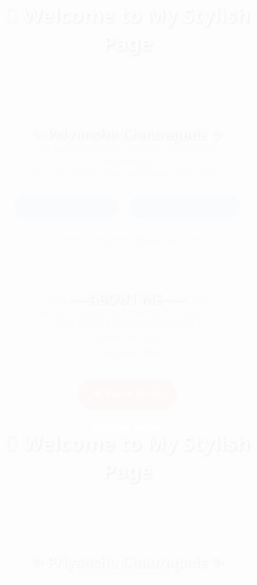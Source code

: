 <!DOCTYPE html>
<html lang="en">
<head>
  <meta charset="UTF-8">
  <title>Priyanshu Chauragade</title>
  <style>
    body {
      margin: 0;
      font-family: 'Segoe UI', sans-serif;
      color: #fff;
      text-align: center;
      background-image: url('https://images.unsplash.com/photo-1503264116251-35a269479413?auto=format&fit=crop&w=1600&q=80');
      background-size: cover;
      background-position: center;
      background-repeat: no-repeat;
      min-height: 100vh;
      padding: 20px;
      animation: fadeInBody 2s ease-in;
    }

    @keyframes fadeInBody {
      from { opacity: 0; }
      to { opacity: 1; }
    }

    h1 {
      font-size: 40px;
      margin-top: 40px;
      text-shadow: 2px 2px 5px #000;
      animation: slideDown 1s ease;
    }

    h2 {
      font-size: 28px;
      margin-bottom: 20px;
      text-shadow: 1px 1px 4px #000;
      animation: slideUp 1s ease;
    }

    @keyframes slideDown {
      from { transform: translateY(-50px); opacity: 0; }
      to { transform: translateY(0); opacity: 1; }
    }

    @keyframes slideUp {
      from { transform: translateY(50px); opacity: 0; }
      to { transform: translateY(0); opacity: 1; }
    }

    p {
      font-size: 18px;
      padding: 0 10%;
      text-shadow: 1px 1px 3px #000;
      animation: fadeInText 2s ease;
    }

    @keyframes fadeInText {
      0% { opacity: 0; }
      100% { opacity: 1; }
    }

    img {
      width: 200px;
      height: 200px;
      object-fit: cover;
      border-radius: 50%;
      border: 5px solid #fff;
      box-shadow: 0 4px 10px rgba(0, 0, 0, 0.5);
      margin: 20px 0;
      animation: zoomIn 1.5s ease;
    }

    @keyframes zoomIn {
      from { transform: scale(0.5); opacity: 0; }
      to { transform: scale(1); opacity: 1; }
    }

    .button {
      margin: 10px;
      background-color: #3498db;
      border: none;
      color: white;
      padding: 12px 25px;
      font-size: 16px;
      border-radius: 30px;
      cursor: pointer;
      transition: background-color 0.3s ease, transform 0.2s;
      box-shadow: 0 3px 8px rgba(0,0,0,0.3);
      text-decoration: none;
      display: inline-block;
      animation: fadeInText 2s ease;
    }

    .button:hover {
      background-color: #2980b9;
      transform: scale(1.05);
    }

    footer {
      margin-top: 40px;
      font-size: 14px;
      color: #eee;
      text-shadow: 1px 1px 3px #000;
      animation: fadeInText 2s ease;
    }
  </style>
</head>
<body>

  <h1>👋 Welcome to My Stylish Page</h1>
  <h2>✨ Priyanshu Chauragade ✨</h2>

  <p>
    Hello! I am <strong>Priyanshu Chauragade</strong>.<br>
    I'm passionate about <em>coding, creativity, and technology</em>.<br>
    This is my stylish HTML web page made with ❤️.
  </p>

  <!-- Web Page Button -->
  <a href="https://priyanshudesigning.blogspot.com" target="_blank" class="button">
    🌐 Visit My Web Page
  </a>

  <!-- Instagram Button -->
  <a href="https://www.instagram.com/priyanshu_i2010" target="_blank" class="button">
    📸 Follow on Instagram
  </a>

  <p>📧 Email: priyanshu@example.com</p>

  <h2>----ABOUT ME-----</h2>

  <p>
    MY NAME IS PRIYANSHU CHAURAGADE.<br>
    I AM NCC X CADET, A 11TH CLASS STUDENT AT GOVT HIGHER SECONDARY SCHOOL RAMAKONA ❤️‍🩹.<br>
    I LOVE INDIAN ARMY 🪖🪖
  </p>
<body>

<body>

  <!-- Music Control Button -->
<audio id="bgMusic" autoplay loop>
  <source src="https://www.bensound.com/bensound-music/bensound-sunny.mp3" type="audio/mpeg">
</audio>

<button onclick="toggleMusic()" id="musicButton" class="music-btn">🔊 Pause Music</button>

<script>
  const music = document.getElementById("bgMusic");
  const btn = document.getElementById("musicButton");

  function toggleMusic() {
    if (music.paused) {
      music.play();
      btn.textContent = "🔊 Pause Music";
    } else {
      music.pause();
      btn.textContent = "🔈 Play Music";
    }
  }
</script>

<style>
  .music-btn {
    background: linear-gradient(45deg, #ff416c, #ff4b2b);
    border: none;
    padding: 14px 30px;
    color: white;
    font-size: 18px;
    font-weight: bold;
    border-radius: 50px;
    cursor: pointer;
    box-shadow: 0 0 15px rgba(255, 65, 108, 0.6);
    transition: transform 0.3s ease, box-shadow 0.3s ease;
    animation: pulse 2s infinite;
    margin-top: 20px;
  }

  .music-btn:hover {
    transform: scale(1.08);
    box-shadow: 0 0 25px rgba(255, 75, 43, 0.9);
  }

  @keyframes pulse {
    0% {
      box-shadow: 0 0 15px rgba(255, 65, 108, 0.6);
    }
    50% {
      box-shadow: 0 0 30px rgba(255, 75, 43, 0.9);
    }
    100% {
      box-shadow: 0 0 15px rgba(255, 65, 108, 0.6);
    }
  }
 
</style> 
<h3>Tap Music Button</h3>
  <!-- Rest of your content below... -->

  <h1>👋 Welcome to My Stylish Page</h1>
  <h2>✨ Priyanshu Chauragade ✨</h2>

  <!-- (Baaki code same rahega) -->

</body>
  <footer>
    © 2025 Priyanshu Chauragade 💖🧿💖
  </footer>

</body>
</html>
